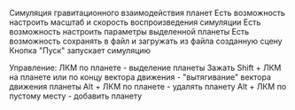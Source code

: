 Симуляция гравитационного взаимодействия планет
Есть возможность настроить масштаб и скорость воспроизведения симуляции
Есть возможность настроить параметры выделенной планеты
Есть возможность сохранять в файл и загружать из файла созданную сцену
Кнопка "Пуск" запускает симуляцию

Управление:
  ЛКМ по планете - выделение планеты
  Зажать Shift + ЛКМ на планете или по концу вектора движения - "вытягивание" вектора движения планеты
  Alt + ЛКМ по планете - удалять планету
  Alt + ЛКМ по пустому месту - добавить планету
